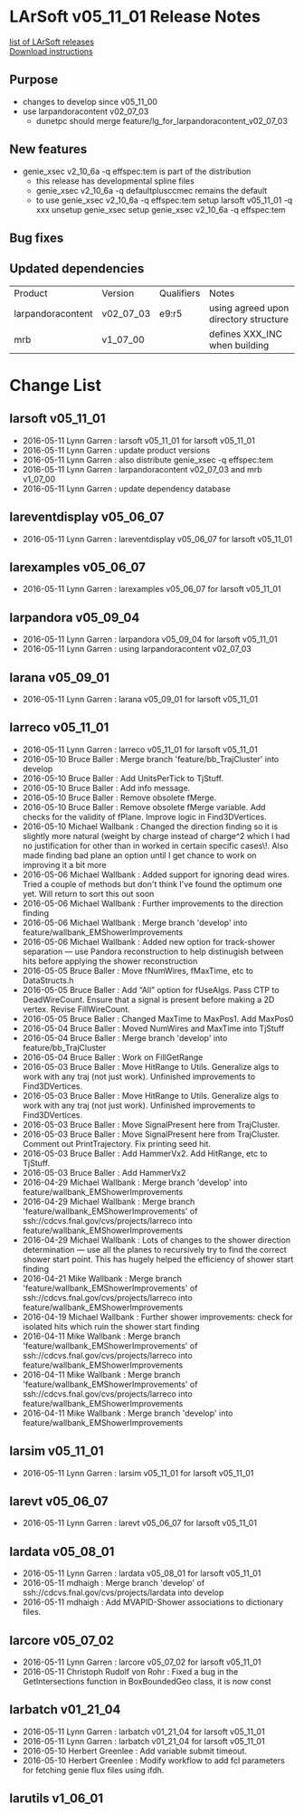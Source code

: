 # LArSoft v05_11_01 Release Notes



[list of LArSoft releases](LArSoft_release_list)  
[Download instructions](https://scisoft.fnal.gov/scisoft/bundles/larsoft/v05_11_01/larsoft-v05_11_01.html)

## Purpose

-   changes to develop since v05_11_00
-   use larpandoracontent v02_07_03
    -   dunetpc should merge feature/lg_for_larpandoracontent_v02_07_03

## New features

-   genie_xsec v2_10_6a -q effspec:tem is part of the distribution
    -   this release has developmental spline files
    -   genie_xsec v2_10_6a -q defaultplusccmec remains the default
    -   to use genie_xsec v2_10_6a -q effspec:tem
            setup larsoft v05_11_01 -q xxx
            unsetup genie_xsec
            setup genie_xsec v2_10_6a -q effspec:tem

## Bug fixes

## Updated dependencies

|                   |           |            |                                       |
|-------------------|-----------|------------|---------------------------------------|
| Product           | Version   | Qualifiers | Notes                                 |
| larpandoracontent | v02_07_03 | e9:r5      | using agreed upon directory structure |
| mrb               | v1_07_00  |            | defines XXX_INC when building         |

# Change List

## larsoft v05_11_01

-   2016-05-11 Lynn Garren : larsoft v05_11_01 for larsoft v05_11_01
-   2016-05-11 Lynn Garren : update product versions
-   2016-05-11 Lynn Garren : also distribute genie_xsec -q effspec:tem
-   2016-05-11 Lynn Garren : larpandoracontent v02_07_03 and mrb v1_07_00
-   2016-05-11 Lynn Garren : update dependency database

## lareventdisplay v05_06_07

-   2016-05-11 Lynn Garren : lareventdisplay v05_06_07 for larsoft v05_11_01

## larexamples v05_06_07

-   2016-05-11 Lynn Garren : larexamples v05_06_07 for larsoft v05_11_01

## larpandora v05_09_04

-   2016-05-11 Lynn Garren : larpandora v05_09_04 for larsoft v05_11_01
-   2016-05-11 Lynn Garren : using larpandoracontent v02_07_03

## larana v05_09_01

-   2016-05-11 Lynn Garren : larana v05_09_01 for larsoft v05_11_01

## larreco v05_11_01

-   2016-05-11 Lynn Garren : larreco v05_11_01 for larsoft v05_11_01
-   2016-05-10 Bruce Baller : Merge branch 'feature/bb_TrajCluster' into develop
-   2016-05-10 Bruce Baller : Add UnitsPerTick to TjStuff.
-   2016-05-10 Bruce Baller : Add info message.
-   2016-05-10 Bruce Baller : Remove obsolete fMerge.
-   2016-05-10 Bruce Baller : Remove obsolete fMerge variable. Add checks for the validity of fPlane. Improve logic in Find3DVertices.
-   2016-05-10 Michael Wallbank : Changed the direction finding so it is slightly more natural (weight by charge instead of charge^2 which I had no justification for other than in worked in certain specific cases\\!. Also made finding bad plane an option until I get chance to work on improving it a bit more
-   2016-05-06 Michael Wallbank : Added support for ignoring dead wires. Tried a couple of methods but don't think I've found the optimum one yet. Will return to sort this out soon
-   2016-05-06 Michael Wallbank : Further improvements to the direction finding
-   2016-05-06 Michael Wallbank : Merge branch 'develop' into feature/wallbank_EMShowerImprovements
-   2016-05-06 Michael Wallbank : Added new option for track-shower separation — use Pandora reconstruction to help distinugish between hits before applying the shower reconstruction
-   2016-05-05 Bruce Baller : Move fNumWires, fMaxTime, etc to DataStructs.h
-   2016-05-05 Bruce Baller : Add “All” option for fUseAlgs. Pass CTP to DeadWireCount. Ensure that a signal is present before making a 2D vertex. Revise FillWireCount.
-   2016-05-05 Bruce Baller : Changed MaxTime to MaxPos1. Add MaxPos0
-   2016-05-04 Bruce Baller : Moved NumWires and MaxTime into TjStuff
-   2016-05-04 Bruce Baller : Merge branch 'develop' into feature/bb_TrajCluster
-   2016-05-04 Bruce Baller : Work on FillGetRange
-   2016-05-03 Bruce Baller : Move HitRange to Utils. Generalize algs to work with any traj (not just work). Unfinished improvements to Find3DVertices.
-   2016-05-03 Bruce Baller : Move HitRange to Utils. Generalize algs to work with any traj (not just work). Unfinished improvements to Find3DVertices.
-   2016-05-03 Bruce Baller : Move SignalPresent here from TrajCluster.
-   2016-05-03 Bruce Baller : Move SignalPresent here from TrajCluster. Comment out PrintTrajectory. Fix printing seed hit.
-   2016-05-03 Bruce Baller : Add HammerVx2. Add HitRange, etc to TjStuff.
-   2016-05-03 Bruce Baller : Add HammerVx2
-   2016-04-29 Michael Wallbank : Merge branch 'develop' into feature/wallbank_EMShowerImprovements
-   2016-04-29 Michael Wallbank : Merge branch 'feature/wallbank_EMShowerImprovements' of ssh://cdcvs.fnal.gov/cvs/projects/larreco into feature/wallbank_EMShowerImprovements
-   2016-04-29 Michael Wallbank : Lots of changes to the shower direction determination — use all the planes to recursively try to find the correct shower start point. This has hugely helped the efficiency of shower start finding
-   2016-04-21 Mike Wallbank : Merge branch 'feature/wallbank_EMShowerImprovements' of ssh://cdcvs.fnal.gov/cvs/projects/larreco into feature/wallbank_EMShowerImprovements
-   2016-04-19 Michael Wallbank : Further shower improvements: check for isolated hits which ruin the shower start finding
-   2016-04-11 Mike Wallbank : Merge branch 'feature/wallbank_EMShowerImprovements' of ssh://cdcvs.fnal.gov/cvs/projects/larreco into feature/wallbank_EMShowerImprovements
-   2016-04-11 Mike Wallbank : Merge branch 'feature/wallbank_EMShowerImprovements' of ssh://cdcvs.fnal.gov/cvs/projects/larreco into feature/wallbank_EMShowerImprovements
-   2016-04-11 Mike Wallbank : Merge branch 'develop' into feature/wallbank_EMShowerImprovements

## larsim v05_11_01

-   2016-05-11 Lynn Garren : larsim v05_11_01 for larsoft v05_11_01

## larevt v05_06_07

-   2016-05-11 Lynn Garren : larevt v05_06_07 for larsoft v05_11_01

## lardata v05_08_01

-   2016-05-11 Lynn Garren : lardata v05_08_01 for larsoft v05_11_01
-   2016-05-11 mdhaigh : Merge branch 'develop' of ssh://cdcvs.fnal.gov/cvs/projects/lardata into develop
-   2016-05-11 mdhaigh : Add MVAPID-Shower associations to dictionary files.

## larcore v05_07_02

-   2016-05-11 Lynn Garren : larcore v05_07_02 for larsoft v05_11_01
-   2016-05-11 Christoph Rudolf von Rohr : Fixed a bug in the GetIntersections function in BoxBoundedGeo class, it is now const

## larbatch v01_21_04

-   2016-05-11 Lynn Garren : larbatch v01_21_04 for larsoft v05_11_01
-   2016-05-11 Lynn Garren : larbatch v01_21_04 for larsoft v05_11_01
-   2016-05-10 Herbert Greenlee : Add variable submit timeout.
-   2016-05-10 Herbert Greenlee : Modify workflow to add fcl parameters for fetching genie flux files using ifdh.

## larutils v1_06_01

